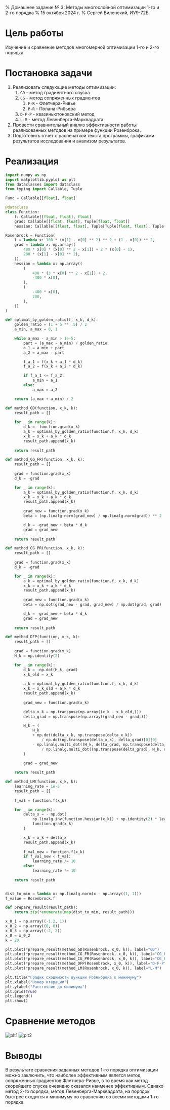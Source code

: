 % Домашнее задание № 3: Методы многослойной оптимизации 1-го и 2-го порядка
% 15 октября 2024 г.
% Сергей Виленский, ИУ9-72Б

# Цель работы
Изучение и сравнение методов многомерной оптимизации 1-го и 2-го порядка.

# Постановка задачи
1. Реализовать следующие методы оптимизации:
    1. `GD` - метод градиентного спуска
    2. `CG` - метод сопряженных градиентов
        1. `F-R` - Флетчера-Ривье
        2. `P-R` - Полана-Рибьера
    3. `D-F-P` - квазиньютоновский метод
    4. `L-M` - метод Левенберга-Марквадрата
2. Провести сравнительный анализ эффективности работы реализованных методов на примере функции Розенброка.
3. Подготовить отчет с распечаткой текста программы, графиками результатов исследования и анализом результатов.

# Реализация
```python
import numpy as np
import matplotlib.pyplot as plt
from dataclasses import dataclass
from typing import Callable, Tuple

Func = Callable[[float], float]

@dataclass
class Function:
    f: Callable[[float, float], float]
    grad: Callable[[float, float], Tuple[float, float]]
    hessian: Callable[[float, float], Tuple[Tuple[float, float], Tuple[float, float]]]

Rosenbrock = Function(
    f = lambda x: 100 * (x[1] - x[0] ** 2) ** 2 + (1 - x[0]) ** 2,
    grad = lambda x: np.array((
        400 * x[0] * (x[0] ** 2 - x[1]) + 2 * (x[0] - 1),
        200 * (x[1] - x[0] ** 2),
    )),
    hessian = lambda x: np.array((
        (
            400 * (3 * x[0] ** 2 - x[1]) + 2,
            -400 * x[0],
        ),
        (
            -400 * x[0],
            200,
        ),
    ))
)

def optimal_by_golden_ratio(f, x_k, d_k):
    golden_ratio = (1 + 5 ** .5) / 2
    a_min, a_max = 0, 1

    while a_max - a_min > 1e-5:
        part = (a_max - a_min) / golden_ratio
        a_1 = a_min + part
        a_2 = a_max - part

        f_a_1 = f(x_k + a_1 * d_k)
        f_a_2 = f(x_k + a_2 * d_k)

        if f_a_1 <= f_a_2:
            a_min = a_1
        else:
            a_max = a_2

    return (a_max + a_min) / 2

def method_GD(function, x_k, k):
    result_path = []
    
    for _ in range(k):
        d_k = -function.grad(x_k)
        a_k = optimal_by_golden_ratio(function.f, x_k, d_k)
        x_k = x_k + a_k * d_k
        result_path.append(x_k)
    
    return result_path

def method_CG_FR(function, x_k, k):
    result_path = []
    
    grad = function.grad(x_k)
    d_k = -grad

    for _ in range(k):
        a_k = optimal_by_golden_ratio(function.f, x_k, d_k)
        x_k = x_k + a_k * d_k
        result_path.append(x_k)
        
        grad_new = function.grad(x_k)
        beta = (np.linalg.norm(grad_new) / np.linalg.norm(grad)) ** 2

        d_k = -grad_new + beta * d_k
        grad = grad_new
    
    return result_path

def method_CG_PR(function, x_k, k):
    result_path = []
    
    grad = function.grad(x_k)
    d_k = -grad

    for _ in range(k):
        a_k = optimal_by_golden_ratio(function.f, x_k, d_k)
        x_k = x_k + a_k * d_k
        result_path.append(x_k)
        
        grad_new = function.grad(x_k)
        beta = np.dot(grad_new - grad, grad_new) / np.dot(grad, grad)

        d_k = -grad_new + beta * d_k
        grad = grad_new
    
    return result_path

def method_DFP(function, x_k, k):
    result_path = []
    
    grad = function.grad(x_k)
    H_k = np.identity(2)

    for _ in range(k):
        d_k = -np.dot(H_k, grad)
        x_k_old = x_k
        
        a_k = optimal_by_golden_ratio(function.f, x_k, d_k)
        x_k = x_k_old + a_k * d_k
        result_path.append(x_k)
        
        grad_new = function.grad(x_k)

        delta_x_k = np.transpose(np.array((x_k - x_k_old,)))
        delta_grad = np.transpose(np.array((grad_new - grad,)))

        H_k = (
            H_k
            + np.dot(delta_x_k, np.transpose(delta_x_k))
                / np.dot(np.transpose(delta_x_k), delta_grad)[0][0]
            - np.linalg.multi_dot((H_k, delta_grad, np.transpose(delta_grad), H_k))
                / np.linalg.multi_dot((np.transpose(delta_grad), H_k, delta_grad))[0][0]
        )

        grad = grad_new
    
    return result_path

def method_LM(function, x_k, k):
    learning_rate = 1e-5
    result_path = []
    
    f_val = function.f(x_k)

    for _ in range(k):
        delta_x = - np.dot(
            np.linalg.inv(function.hessian(x_k)) + np.identity(2) * learning_rate,
            function.grad(x_k)
        )

        x_k = x_k + delta_x
        result_path.append(x_k)
        
        f_val_new = function.f(x_k)
        if f_val_new < f_val:
            learning_rate /= 10
        else:
            learning_rate *= 10
    
    return result_path


dist_to_min = lambda x: np.linalg.norm(x - np.array((1, 1)))
f_value = Rosenbrock.f

def prepare_result(result_path):
    return zip(*enumerate(map(dist_to_min, result_path)))

x_0_1 = np.array((-1.2, 1))
x_0_2 = np.array((0, 0))
x_0_3 = np.array((-2, 2))
x_0 = x_0_2
k = 20

plt.plot(*prepare_result(method_GD(Rosenbrock, x_0, k)), label="GD")
plt.plot(*prepare_result(method_CG_FR(Rosenbrock, x_0, k)), label="CG_F-R")
plt.plot(*prepare_result(method_CG_PR(Rosenbrock, x_0, k)), label="CG_P-R")
plt.plot(*prepare_result(method_DFP(Rosenbrock, x_0, k)), label="D-F-P")
plt.plot(*prepare_result(method_LM(Rosenbrock, x_0, k)), label="L-M")

plt.title("График сходимости функции Розенброка к минимуму")
plt.xlabel("Номер итерации")
plt.ylabel("Расстояние до минимума")
plt.grid(True)
plt.legend()
plt.show()
```

# Сравнение методов
![plt1](https://github.com/user-attachments/assets/2338a67a-2327-46db-9650-ed27c0aeb268)
![plt2](https://github.com/user-attachments/assets/caf08af2-26a0-4ded-82f4-df0068cd1f0f)

# Выводы
В результате сравнения заданных методов 1-го порядка оптимизации можно заключить, что наиболее эффективным явлется метод сопряженных градиентов Флетчера-Ривье, в то время как метод скорейшего спуска очевидно оказался наименее эффективным. Однако метод 2-го порядка, метод Левенберга-Марквадрата, на порядок быстрее сходится к минимуму по сравнению со всеми методами 1-го порядка.
